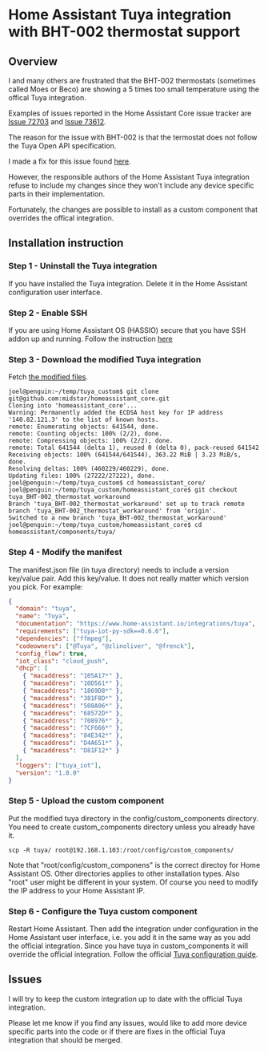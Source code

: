# Home Assistant Tuya integration with BHT-002 thermostat support

## Overview

I and many others are frustrated that the BHT-002 thermostats (sometimes called Moes or Beco)
are showing a 5 times too small temperature using the offical Tuya integration.

Examples of issues reported in the Home Assistant Core issue tracker are 
[Issue 72703](https://github.com/home-assistant/core/issues/72703) and
[Issue 73612](https://github.com/home-assistant/core/issues/73612).

The reason for the issue with BHT-002 is that the termostat does not
follow the Tuya Open API specification.

I made a fix for this issue found 
[here](https://github.com/midstar/homeassistant_core/tree/tuya_BHT-002_thermostat_workaround).

However, the responsible authors of the Home Assistant Tuya integration refuse to include
my changes since they won't include any device specific parts in their implementation.

Fortunately, the changes are possible to install as a custom component that overrides
the offical integration.

## Installation instruction

### Step 1 - Uninstall the Tuya integration

If you have installed the Tuya integration. Delete it in the Home Assistant configuration
user interface.

### Step 2 - Enable SSH

If you are using Home Assistant OS (HASSIO) secure that you have SSH addon up and running.
Follow the instruction [here](https://community.home-assistant.io/t/home-assistant-community-add-on-ssh-web-terminal/33820)

### Step 3 - Download the modified Tuya integration

Fetch [the modified files](https://github.com/midstar/homeassistant_core/tree/tuya_BHT-002_thermostat_workaround).

```
joel@penguin:~/temp/tuya_custom$ git clone git@github.com:midstar/homeassistant_core.git
Cloning into 'homeassistant_core'...
Warning: Permanently added the ECDSA host key for IP address '140.82.121.3' to the list of known hosts.
remote: Enumerating objects: 641544, done.
remote: Counting objects: 100% (2/2), done.
remote: Compressing objects: 100% (2/2), done.
remote: Total 641544 (delta 1), reused 0 (delta 0), pack-reused 641542
Receiving objects: 100% (641544/641544), 363.22 MiB | 3.23 MiB/s, done.
Resolving deltas: 100% (460229/460229), done.
Updating files: 100% (27222/27222), done.
joel@penguin:~/temp/tuya_custom$ cd homeassistant_core/
joel@penguin:~/temp/tuya_custom/homeassistant_core$ git checkout tuya_BHT-002_thermostat_workaround 
Branch 'tuya_BHT-002_thermostat_workaround' set up to track remote branch 'tuya_BHT-002_thermostat_workaround' from 'origin'.
Switched to a new branch 'tuya_BHT-002_thermostat_workaround'
joel@penguin:~/temp/tuya_custom/homeassistant_core$ cd homeassistant/components/tuya/
```

### Step 4 - Modify the manifest

The manifest.json file (in tuya directory) needs to include a version key/value pair.
Add this key/value. It does not really matter which version you pick. For example:

```json
{
  "domain": "tuya",
  "name": "Tuya",
  "documentation": "https://www.home-assistant.io/integrations/tuya",
  "requirements": ["tuya-iot-py-sdk==0.6.6"],
  "dependencies": ["ffmpeg"],
  "codeowners": ["@Tuya", "@zlinoliver", "@frenck"],
  "config_flow": true,
  "iot_class": "cloud_push",
  "dhcp": [
    { "macaddress": "105A17*" },
    { "macaddress": "10D561*" },
    { "macaddress": "1869D8*" },
    { "macaddress": "381F8D*" },
    { "macaddress": "508A06*" },
    { "macaddress": "68572D*" },
    { "macaddress": "708976*" },
    { "macaddress": "7CF666*" },
    { "macaddress": "84E342*" },
    { "macaddress": "D4A651*" },
    { "macaddress": "D81F12*" }
  ],
  "loggers": ["tuya_iot"],
  "version": "1.0.0"
}
```

### Step 5 - Upload the custom component

Put the modified tuya directory in the config/custom_components directory. You need to
create custom_components directory unless you already have it.

```
scp -R tuya/ root@192.168.1.103:/root/config/custom_components/
```

Note that "root/config/custom_componens" is the correct directoy for Home Assistant OS.
Other directories applies to other installation types. Also "root" user might be different 
in your system. Of course you need to modify the IP address to your Home Assistant IP.

### Step 6 - Configure the Tuya custom component

Restart Home Assistant. Then add the integration under configuration in the Home Assistant
user interface, i.e. you add it in the same way as you add the official integration. 
Since you have tuya in custom_components it will override the official integration.
Follow the official [Tuya configuration guide](https://www.home-assistant.io/integrations/tuya/).

## Issues

I will try to keep the custom integration up to date with the official Tuya integration.

Please let me know if you find any issues, would like to add more device specific parts
into the code or if there are fixes in the official Tuya integration that should be
merged.
